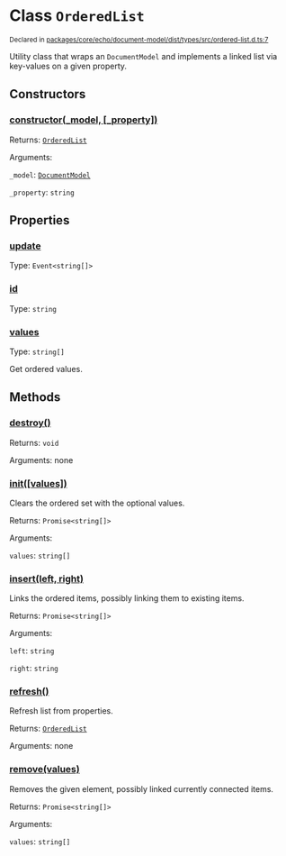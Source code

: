 # Class `OrderedList`
<sub>Declared in [packages/core/echo/document-model/dist/types/src/ordered-list.d.ts:7]()</sub>


Utility class that wraps an  `DocumentModel`  and implements a linked list via key-values on a given property.

## Constructors
### [constructor(_model, \[_property\])]()


Returns: <code>[OrderedList](/api/@dxos/react-client/classes/OrderedList)</code>

Arguments: 

`_model`: <code>[DocumentModel](/api/@dxos/react-client/classes/DocumentModel)</code>

`_property`: <code>string</code>

## Properties
### [update]()
Type: <code>Event&lt;string[]&gt;</code>
### [id]()
Type: <code>string</code>
### [values]()
Type: <code>string[]</code>

Get ordered values.

## Methods
### [destroy()]()


Returns: <code>void</code>

Arguments: none
### [init(\[values\])]()


Clears the ordered set with the optional values.

Returns: <code>Promise&lt;string[]&gt;</code>

Arguments: 

`values`: <code>string[]</code>
### [insert(left, right)]()


Links the ordered items, possibly linking them to existing items.

Returns: <code>Promise&lt;string[]&gt;</code>

Arguments: 

`left`: <code>string</code>

`right`: <code>string</code>
### [refresh()]()


Refresh list from properties.

Returns: <code>[OrderedList](/api/@dxos/react-client/classes/OrderedList)</code>

Arguments: none
### [remove(values)]()


Removes the given element, possibly linked currently connected items.

Returns: <code>Promise&lt;string[]&gt;</code>

Arguments: 

`values`: <code>string[]</code>